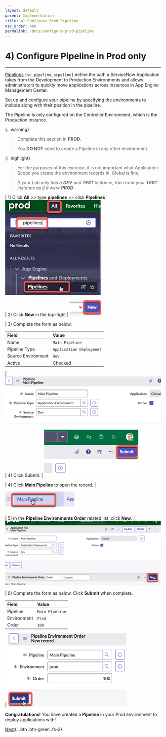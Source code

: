 ```yaml
---
layout: default
parent: Implementation
title: 4) Configure Prod Pipeline
nav_order: 400
permalink: /docs/configure-prod-pipeline
---
```


# 4) Configure Pipeline in Prod only

---

[Pipelines](https://docs.servicenow.com/csh?topicname=config-pipeline.html&version=latest) ```[sn_pipeline_pipeline]``` define the path a ServiceNow Application takes from the Development to Production Environments and allows administrators to quickly move applications across instances in App Engine Management Center.

Set up and configure your pipeline by specifying the environments to include along with their position in the pipeline.

The Pipeline is only configured on the Controller Environment, which is the Production instance. 

{: .warning}
> Complete this section in **PROD**.
>
> You **DO NOT** need to create a Pipeline in any other environment. 

{: .highlight}
> For the purposes of this exercise, it is not important what Application Scope you create the environment records in. Global is fine. 
>
> *If your Lab only has a **DEV** and **TEST** instance, then treat your **TEST** instance as if it were **PROD**.*

| 1) Click **All** >> type **pipelines** >> click **Pipelines** 
| ![](../assets/images/2023-06-30-15-31-49.png)

| 2) Click **New** in the top-right
| ![](../assets/images/2023-06-30-15-19-10.png)

| 3) Complete the form as below.

| Field | Value 
|:---|:---
| Name | ```Main Pipeline``` 
| Pipeline Type | ```Application Deployment```
| Source Environment | ```Dev```
| Active | Checked

| ![](../assets/images/2023-07-11-15-50-04.png)

| 4) Click Submit.
| ![](../assets/images/2023-07-11-15-49-01.png)

| 4) Click **Main Pipeline** to open the record.
| ![](../assets/images/2023-06-30-15-38-29.png)

| 5) In the **Pipeline Environments Order** related list, click **New**.
| ![](../assets/images/2023-06-30-15-40-02.png)

| 6) Complete the form as below. Click **Submit** when complete.

| Field | Value 
|:---|:---
| Pipeline | ```Main Pipeline``` 
| Environment | ```Prod```
| Order | ```100```

| ![](../assets/images/2023-06-30-15-42-05.png)

**Congratulations!** You have created a **Pipeline** in your Prod environment to deploy applications with!


[Next](/lab-aemc-utah/docs/configure-dev){: .btn .btn-green .fs-2}